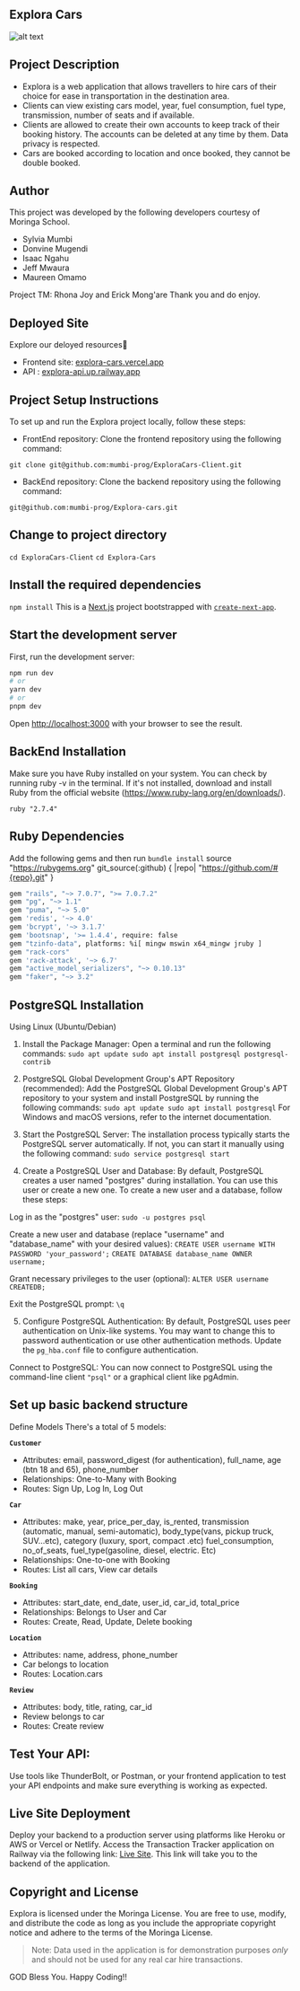## Explora Cars
![alt text](https://github.com/mumbi-prog/ExploraCars-Client/blob/development/public/explora.jpeg?raw=true)
## Project Description

- Explora is a web application that allows travellers to hire cars of their choice for ease in transportation in the destination area. 
- Clients can view existing cars model, year, fuel consumption, fuel type, transmission, number of seats and if available. 
- Clients are allowed to create their own accounts to keep track of their booking history. The accounts can be deleted at any time by them. Data privacy is respected.
- Cars are booked according to location and once booked, they cannot be double booked.
  
## Author

This project was developed by the following developers courtesy of Moringa School.
- Sylvia Mumbi
- Donvine Mugendi
- Isaac Ngahu
- Jeff Mwaura
- Maureen Omamo 

Project TM: Rhona Joy and Erick Mong'are Thank you and do enjoy.

## Deployed Site
Explore our deloyed resources🚀 
- Frontend site: [explora-cars.vercel.app](https://explora-cars.vercel.app/)
- API : [explora-api.up.railway.app](https://explora-api.up.railway.app)

## Project Setup Instructions

To set up and run the Explora project locally, follow these steps:
- FrontEnd repository: Clone the frontend repository using the following command:
```
git clone git@github.com:mumbi-prog/ExploraCars-Client.git
```
- BackEnd repository:  Clone the backend repository using the following command:
```
git@github.com:mumbi-prog/Explora-cars.git
```

## Change to project directory

`cd ExploraCars-Client`
`cd Explora-Cars`

## Install the required dependencies

`npm install`
This is a [Next.js](https://nextjs.org/) project bootstrapped with [`create-next-app`](https://github.com/vercel/next.js/tree/canary/packages/create-next-app).

## Start the development server

First, run the development server:

```bash
npm run dev
# or
yarn dev
# or
pnpm dev
```

Open [http://localhost:3000](http://localhost:3000) with your browser to see the result.

## BackEnd Installation

Make sure you have Ruby installed on your system. You can check by running ruby -v in the terminal. If it's not installed, download and install Ruby from the official website (https://www.ruby-lang.org/en/downloads/).

`ruby "2.7.4"`

## Ruby Dependencies

Add the following gems and then run `bundle install`
source "https://rubygems.org"
git_source(:github) { |repo| "https://github.com/#{repo}.git" }

```bash
gem "rails", "~> 7.0.7", ">= 7.0.7.2"
gem "pg", "~> 1.1"
gem "puma", "~> 5.0"
gem 'redis', '~> 4.0'
gem 'bcrypt', '~> 3.1.7'
gem 'bootsnap', '>= 1.4.4', require: false
gem "tzinfo-data", platforms: %i[ mingw mswin x64_mingw jruby ]
gem "rack-cors"
gem 'rack-attack', '~> 6.7'
gem "active_model_serializers", "~> 0.10.13"
gem "faker", "~> 3.2"
```

## PostgreSQL Installation

Using Linux (Ubuntu/Debian)

1. Install the Package Manager: Open a terminal and run the following commands:
`sudo apt update sudo apt install postgresql postgresql-contrib`

2. PostgreSQL Global Development Group's APT Repository (recommended): Add the PostgreSQL Global Development Group's APT repository to your system and install PostgreSQL by running the following commands: `sudo apt update sudo apt install postgresql`
For Windows and macOS versions, refer to the internet documentation.

3. Start the PostgreSQL Server: The installation process typically starts the PostgreSQL server automatically. 
If not, you can start it manually using the following command: `sudo service postgresql start`

4. Create a PostgreSQL User and Database: By default, PostgreSQL creates a user named "postgres" during installation. 
You can use this user or create a new one. To create a new user and a database, follow these steps:

Log in as the "postgres" user: `sudo -u postgres psql`

Create a new user and database (replace "username" and "database_name" with your desired values): 
`CREATE USER username WITH PASSWORD 'your_password';`
`CREATE DATABASE database_name OWNER username;`

Grant necessary privileges to the user (optional): `ALTER USER username CREATEDB;`

Exit the PostgreSQL prompt: `\q`

5. Configure PostgreSQL Authentication: By default, PostgreSQL uses peer authentication on Unix-like systems. 
You may want to change this to password authentication or use other authentication methods. Update the `pg_hba.conf` file to configure authentication.

Connect to PostgreSQL: You can now connect to PostgreSQL using the command-line client `"psql"` or a graphical client like pgAdmin.

## Set up basic backend structure

Define Models
There's a total of 5 models:

**`Customer`**

- Attributes: email, password_digest (for authentication), full_name, age (btn 18 and 65), phone_number
- Relationships: One-to-Many with Booking
- Routes: Sign Up, Log In, Log Out

**`Car`**

- Attributes: make, year, price_per_day, is_rented, transmission (automatic, manual, semi-automatic), body_type(vans, pickup truck, SUV…etc), category (luxury, sport, compact .etc) fuel_consumption, no_of_seats, fuel_type(gasoline, diesel, electric. Etc)
- Relationships: One-to-one with Booking 
- Routes: List all cars, View car details

**`Booking`**

- Attributes: start_date, end_date, user_id, car_id, total_price
- Relationships: Belongs to User and Car
- Routes: Create, Read, Update, Delete booking

**`Location`**

- Attributes: name, address, phone_number
- Car belongs to location
- Routes: Location.cars

**`Review`**
- Attributes: body, title, rating, car_id
- Review belongs to car
- Routes: Create review

## Test Your API:

Use tools like ThunderBolt, or Postman, or your frontend application to test your API endpoints and make sure everything is working as expected.

## Live Site Deployment

Deploy your backend to a production server using platforms like Heroku or AWS or Vercel or Netlify.
Access the Transaction Tracker application on Railway via the following link: [Live Site](https://explora-cars-production.up.railway.app/customers). This link will take you to the backend of the application.

## Copyright and License

Explora is licensed under the Moringa License. 
You are free to use, modify, and distribute the code as long as you include the appropriate copyright notice and adhere to the terms of the Moringa License.

> Note: Data used in the application is for demonstration purposes *only* and should not be used for any real car hire transactions.

GOD Bless You. Happy Coding!!

